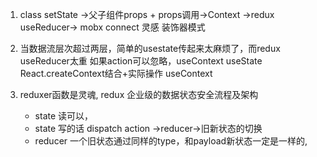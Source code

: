 1. class  setState ->父子组件props + props调用->Context
   ->redux useReducer-> mobx  connect 灵感  装饰器模式  

2. 当数据流层次超过两层，简单的usestate传起来太麻烦了，而redux  useReducer太重
如果action可以忽略，useContext
useState React.createContext结合+实际操作
useContext 
3.  reduxer函数是灵魂,
     redux 企业级的数据状态安全流程及架构
      - state  读可以，
      - state  写的话  dispatch action ->reducer->旧新状态的切换
      - reducer 一个旧状态通过同样的type，和payload新状态一定是一样的,
      
              

